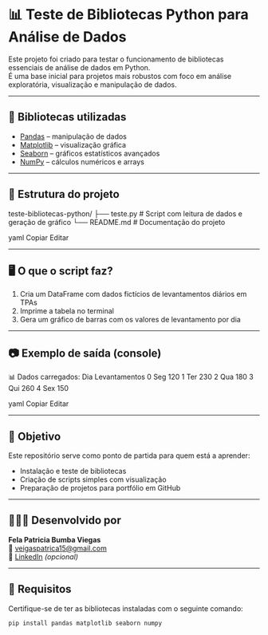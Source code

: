 # 📊 Teste de Bibliotecas Python para Análise de Dados

Este projeto foi criado para testar o funcionamento de bibliotecas essenciais de análise de dados em Python.  
É uma base inicial para projetos mais robustos com foco em análise exploratória, visualização e manipulação de dados.

---

## 🧰 Bibliotecas utilizadas

- [Pandas](https://pandas.pydata.org/) – manipulação de dados
- [Matplotlib](https://matplotlib.org/) – visualização gráfica
- [Seaborn](https://seaborn.pydata.org/) – gráficos estatísticos avançados
- [NumPy](https://numpy.org/) – cálculos numéricos e arrays

---

## 📂 Estrutura do projeto

teste-bibliotecas-python/
├── teste.py # Script com leitura de dados e geração de gráfico
└── README.md # Documentação do projeto

yaml
Copiar
Editar

---

## 🖥️ O que o script faz?

1. Cria um DataFrame com dados fictícios de levantamentos diários em TPAs  
2. Imprime a tabela no terminal  
3. Gera um gráfico de barras com os valores de levantamento por dia

---

## 📷 Exemplo de saída (console)

📊 Dados carregados:
Dia Levantamentos
0 Seg 120
1 Ter 230
2 Qua 180
3 Qui 260
4 Sex 150

yaml
Copiar
Editar

---

## 🎯 Objetivo

Este repositório serve como ponto de partida para quem está a aprender:
- Instalação e teste de bibliotecas
- Criação de scripts simples com visualização
- Preparação de projetos para portfólio em GitHub

---

## 👩🏽‍💻 Desenvolvido por

**Fela Patricia Bumba Viegas**  
📧 veigaspatrica15@gmail.com  
🔗 [LinkedIn](https://www.linkedin.com/in/seu-perfil-aqui) *(opcional)*

---

## 📌 Requisitos

Certifique-se de ter as bibliotecas instaladas com o seguinte comando:

```bash
pip install pandas matplotlib seaborn numpy